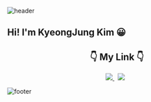 ![header](https://capsule-render.vercel.app/api?type=waving&color=timeAuto&height=100&section=header)

<h2>Hi! I'm KyeongJung Kim 😀</h2>

<h2 align="center">👇 My Link 👇 </h2>

<p align="center">
    <a href="https://velog.io/@rudwnd33"><img src="https://img.shields.io/badge/TIL in Velog-20c997?style=plastic&logo=Vimeo&logoColor=white"/> </a> &nbsp
    <a href="https://kimkj-blog.notion.site/Jung-log-68eaf5d900634eac8c646d2b078a2a44"><img src="https://img.shields.io/badge/Notion-000000?style=plastic&logo=Notion&logoColor=white"/></a> &nbsp
</p>

![footer](https://capsule-render.vercel.app/api?type=waving&color=timeAuto&height=100&section=footer)
